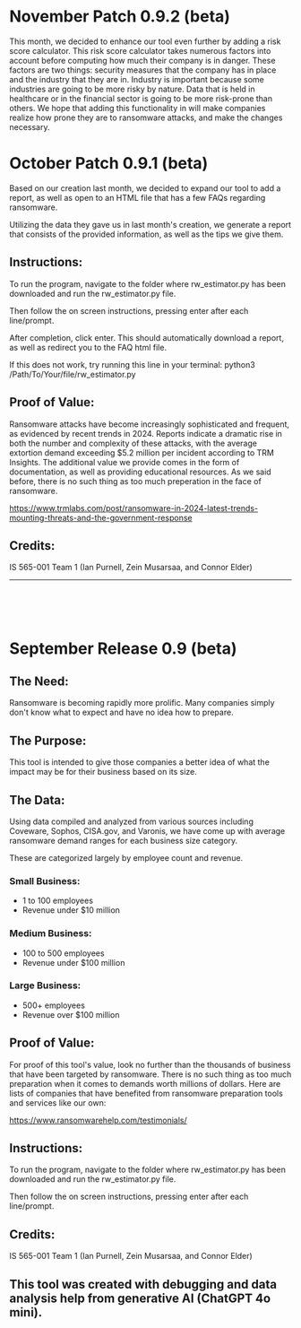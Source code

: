 # November Patch 0.9.2 (beta)

This month, we decided to enhance our tool even further by adding a risk score calculator. This risk score calculator takes numerous factors into account before computing how much their company is in danger. These factors are two things: security measures that the company has in place and the industry that they are in. Industry is important because some industries are going to be more risky by nature. Data that is held in healthcare or in the financial sector is going to be more risk-prone than others. We hope that adding this functionality in will make companies realize how prone they are to ransomware attacks, and make the changes necessary.

# October Patch 0.9.1 (beta)

Based on our creation last month, we decided to expand our tool to add a report, as well as open to an HTML file that has a few FAQs regarding ransomware.

Utilizing the data they gave us in last month's creation, we generate a report that consists of the provided information, as well as the tips we give them.

## Instructions:

To run the program, navigate to the folder where rw_estimator.py has been downloaded and run the rw_estimator.py file.

Then follow the on screen instructions, pressing enter after each line/prompt.

After completion, click enter. This should automatically download a report, as well as redirect you to the FAQ html file.

If this does not work, try running this line in your terminal:
python3 /Path/To/Your/file/rw_estimator.py

## Proof of Value:

Ransomware attacks have become increasingly sophisticated and frequent, as evidenced by recent trends in 2024. Reports indicate a dramatic rise in both the number and complexity of these attacks, with the average extortion demand exceeding $5.2 million per incident according to TRM Insights. The additional value we provide comes in the form of documentation, as well as providing educational resources. As we said before, there is no such thing as too much preperation in the face of ransomware.

https://www.trmlabs.com/post/ransomware-in-2024-latest-trends-mounting-threats-and-the-government-response

## Credits:

IS 565-001 Team 1 (Ian Purnell, Zein Musarsaa, and Connor Elder)

---  
&nbsp;  
&nbsp;  
&nbsp;  

# September Release 0.9 (beta)

## The Need:

Ransomware is becoming rapidly more prolific. Many companies simply don't know what to expect and have no idea how to prepare.

## The Purpose:

This tool is intended to give those companies a better idea of what the impact may be for their business based on its size.

## The Data:

Using data compiled and analyzed from various sources including Coveware, Sophos, CISA.gov, and Varonis, we have come up with average ransomware demand ranges for each business size category.

These are categorized largely by employee count and revenue.

### Small Business:

- 1 to 100 employees
- Revenue under $10 million

### Medium Business:

- 100 to 500 employees
- Revenue under $100 million

### Large Business:

- 500+ employees
- Revenue over $100 million

## Proof of Value:

For proof of this tool's value, look no further than the thousands of business that have been targeted by ransomware. There is no such thing as too much preparation when it comes to demands worth millions of dollars. Here are lists of companies that have benefited from ransomware preparation tools and services like our own:

https://www.ransomwarehelp.com/testimonials/

## Instructions:

To run the program, navigate to the folder where rw_estimator.py has been downloaded and run the rw_estimator.py file.

Then follow the on screen instructions, pressing enter after each line/prompt.

## Credits:

IS 565-001 Team 1 (Ian Purnell, Zein Musarsaa, and Connor Elder)

## This tool was created with debugging and data analysis help from generative AI (ChatGPT 4o mini).

